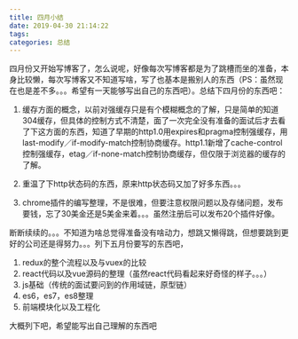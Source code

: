 ```yaml
---
title: 四月小结
date: 2019-04-30 21:14:22
tags:
categories: 总结
---
```

四月份又开始写博客了，怎么说呢，好像每次写博客都是为了跳槽而坐的准备，本身比较懒，每次写博客又不知道写啥，写了也基本是搬别人的东西（PS：虽然现在也是差不多。。。希望有一天能够写出自己的东西吧）。总结下四月份的东西吧：
1. 缓存方面的概念，以前对强缓存只是有个模糊概念的了解，只是简单的知道304缓存，但具体的控制方式不清楚，面了一次完全没有准备的面试后才去看了下这方面的东西，知道了早期的http1.0用expires和pragma控制强缓存，用last-modify／if-modify-match控制协商缓存。http1.1新增了cache-control控制强缓存，etag／if-none-match控制协商缓存，但仅限于浏览器的缓存的了解。

2. 重温了下http状态码的东西，原来http状态码又加了好多东西。。。

3. chrome插件的编写整理，不是很难，但要注意权限问题以及存储问题，发布要钱，忘了30美金还是5美金来着。。。虽然注册后可以发布20个插件好像。

断断续续的。。。不知道为啥总觉得准备没有啥动力，想跳又懒得跳，但想要跳到更好的公司还是得努力。。。列下五月份要写的东西吧，
1. redux的整个流程以及与vuex的比较
2. react代码以及vue源码的整理（虽然react代码看起来好奇怪的样子。。。）
3. js基础（传统的面试要问到的作用域链，原型链）
4. es6，es7，es8整理
5. 前端模块化以及工程化

大概列下吧，希望能写出自己理解的东西吧
